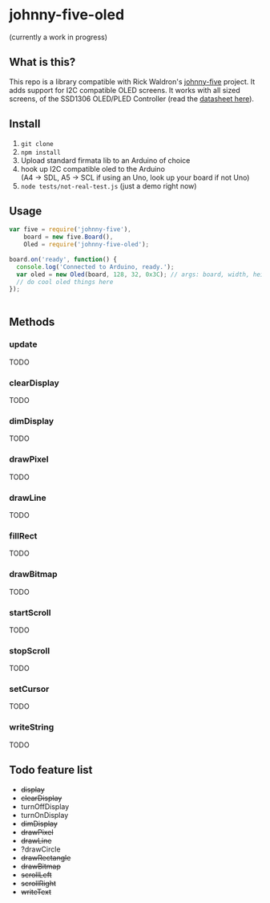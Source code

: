 johnny-five-oled
========================

(currently a work in progress)

## What is this?

This repo is a library compatible with Rick Waldron's [johnny-five](https://github.com/rwaldron/johnny-five) project. It adds support for I2C compatible OLED screens. It works with all sized screens, of the SSD1306 OLED/PLED Controller (read the [datasheet here](http://www.adafruit.com/datasheets/SSD1306.pdf)).

## Install 

1. `git clone`
2. `npm install`
3. Upload standard firmata lib to an Arduino of choice
4. hook up I2C compatible oled to the Arduino  
(A4 -> SDL, A5 -> SCL if using an Uno, look up your board if not Uno)
5. `node tests/not-real-test.js` (just a demo right now)

## Usage

```javascript
var five = require('johnny-five'),
    board = new five.Board(),
    Oled = require('johnny-five-oled');
    
board.on('ready', function() {
  console.log('Connected to Arduino, ready.');
  var oled = new Oled(board, 128, 32, 0x3C); // args: board, width, height, I2C address
  // do cool oled things here
});
    
```

## Methods

### update
TODO

### clearDisplay
TODO

### dimDisplay
TODO

### drawPixel
TODO

### drawLine
TODO

### fillRect
TODO

### drawBitmap
TODO

### startScroll
TODO

### stopScroll
TODO

### setCursor
TODO

### writeString
TODO

## Todo feature list
+ ~~display~~
+ ~~clearDisplay~~
+ turnOffDisplay
+ turnOnDisplay
+ ~~dimDisplay~~
+ ~~drawPixel~~
+ ~~drawLine~~
+ ?drawCircle
+ ~~drawRectangle~~
+ ~~drawBitmap~~
+ ~~scrollLeft~~
+ ~~scrollRight~~
+ ~~writeText~~